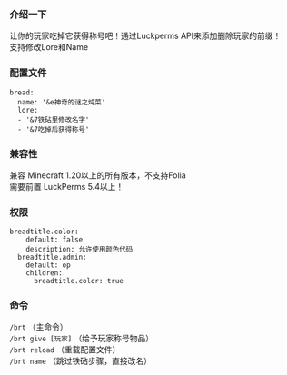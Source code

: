 ### 介绍一下

让你的玩家吃掉它获得称号吧！通过Luckperms API来添加删除玩家的前缀！\
支持修改Lore和Name

### 配置文件

```
bread:
  name: '&e神奇的谜之炖菜'
  lore:
  - '&7铁砧里修改名字'
  - '&7吃掉后获得称号'
```

### 兼容性

 兼容 Minecraft 1.20以上的所有版本，不支持Folia\
 需要前置 LuckPerms 5.4以上！

### 权限

```
breadtitle.color:
    default: false
    description: 允许使用颜色代码
  breadtitle.admin:
    default: op
    children:
      breadtitle.color: true
```
### 命令

`/brt` （主命令）\
`/brt give [玩家]` （给予玩家称号物品）\
`/brt reload` （重载配置文件）\
`/brt name` （跳过铁砧步骤，直接改名）
